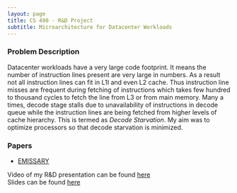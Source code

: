 ```yaml
---
layout: page
title: CS 490 - R&D Project
subtitle: Microarchitecture for Datacenter Workloads
---
```


### Problem Description
Datacenter workloads have a very large code footprint. It means the number of instruction lines present are very large in numbers. As a result not all instruction lines can fit in L1I and even L2 cache. Thus instruction line misses are frequent during fetching of instructions which takes few hundred to thousand cycles to fetch the line from L3 or from main memory. Many a times, decode stage stalls due to unavailability of instructions in decode queue while the instruction lines are being fetched from higher levels of cache hierarchy. This is termed as _Decode Starvation_. My aim was to optimize processors so that decode starvation is minimized.

### Papers
- [EMISSARY](https://dl.acm.org/doi/10.1145/3579371.3589097)

Video of my R&D presentation can be found [here](https://youtu.be/v48SQHWy594) <br/>
Slides can be found [here](./presentation.pdf)